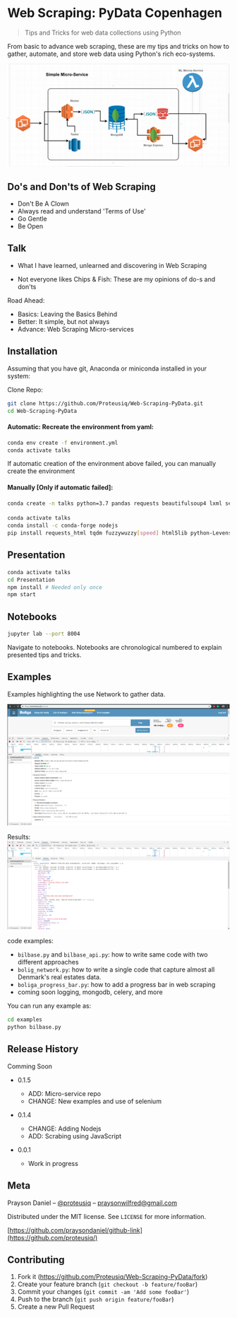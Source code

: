 # Web Scraping: PyData Copenhagen

> Tips and Tricks for web data collections using Python

From basic  to advance web scraping, these are my tips and tricks on how to gather, automate, and store web data using Python's rich eco-systems.

![](Presentation/images/micro.png)

## Do's and Don'ts of Web Scraping
- Don't Be A Clown
- Always read and understand 'Terms of Use'
- Go Gentle
- Be Open

## Talk
* What I have learned, unlearned and discovering in Web Scraping

* Not everyone likes Chips & Fish: These are my opinions of do-s and don'ts

Road Ahead:

- Basics: Leaving the Basics Behind
- Better: It simple, but not always
- Advance: Web Scraping Micro-services

## Installation

Assuming that you have git, Anaconda or miniconda installed in your system:

Clone Repo:

```sh
git clone https://github.com/Proteusiq/Web-Scraping-PyData.git
cd Web-Scraping-PyData
```
#### Automatic: Recreate the environment from yaml:

```sh
conda env create -f environment.yml
conda activate talks
```

If automatic creation of the environment above failed, you can manually create the environment

#### Manually [Only if automatic failed]:

```sh
conda create -n talks python=3.7 pandas requests beautifulsoup4 lxml selenium jupyterlab ipython

conda activate talks
conda install -c conda-forge nodejs
pip install requests_html tqdm fuzzywuzzy[speed] html5lib python-Levenshtein
```


## Presentation

```sh
conda activate talks
cd Presentation
npm install # Needed only once
npm start
```


## Notebooks

```sh
jupyter lab --port 8004
```

Navigate to notebooks. Notebooks are chronological numbered to explain
presented tips and tricks.

## Examples

Examples highlighting the use Network to gather data.

![](Presentation/images/network.png)

Results:
![](Presentation/images/network2.png)

code examples:

- `bilbase.py` and `bilbase_api.py`: how to write same code with two different approaches
- `bolig_network.py`: how to write a single code that capture almost all Denmark's real estates data.
- `boliga_progress_bar.py`: how to add a progress bar in web scraping
- coming soon logging, mongodb, celery, and more

You can run any example as:
```sh
cd examples
python bilbase.py
```

## Release History

Comming Soon
* 0.1.5
    * ADD: Micro-service repo
    * CHANGE: New examples and use of selenium
* 0.1.4
    * CHANGE: Adding Nodejs 
    * ADD: Scrabing using JavaScript
 
* 0.0.1
    * Work in progress

## Meta

Prayson Daniel – [@proteusiq](https://twitter.com/proteusiq) – praysonwilfred@gmail.com

Distributed under the MIT license. See ``LICENSE`` for more information.

[https://github.com/praysondaniel/github-link](https://github.com/proteusiq/)

## Contributing

1. Fork it (<https://github.com/Proteusiq/Web-Scraping-PyData/fork>)
2. Create your feature branch (`git checkout -b feature/fooBar`)
3. Commit your changes (`git commit -am 'Add some fooBar'`)
4. Push to the branch (`git push origin feature/fooBar`)
5. Create a new Pull Request
